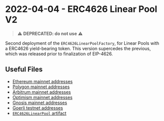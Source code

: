 # 2022-04-04 - ERC4626 Linear Pool V2

> ⚠️ **DEPRECATED: do not use** ⚠️
>

Second deployment of the `ERC4626LinearPoolFactory`, for Linear Pools with a ERC4626 yield-bearing token. This version supercedes the previous, which was released prior to finalization of EIP-4626.

## Useful Files

- [Ethereum mainnet addresses](./output/mainnet.json)
- [Polygon mainnet addresses](./output/polygon.json)
- [Arbitrum mainnet addresses](./output/arbitrum.json)
- [Optimism mainnet addresses](./output/optimism.json)
- [Gnosis mainnet addresses](./output/gnosis.json)
- [Goerli testnet addresses](./output/goerli.json)
- [`ERC4626LinearPool` artifact](./artifact/ERC4626LinearPool.json)
